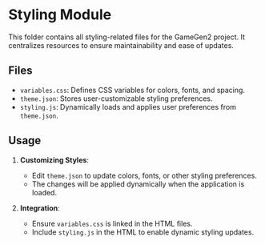# Styling Module

This folder contains all styling-related files for the GameGen2 project. It centralizes resources to ensure maintainability and ease of updates.

## Files
- `variables.css`: Defines CSS variables for colors, fonts, and spacing.
- `theme.json`: Stores user-customizable styling preferences.
- `styling.js`: Dynamically loads and applies user preferences from `theme.json`.

## Usage
1. **Customizing Styles**:
   - Edit `theme.json` to update colors, fonts, or other styling preferences.
   - The changes will be applied dynamically when the application is loaded.

2. **Integration**:
   - Ensure `variables.css` is linked in the HTML files.
   - Include `styling.js` in the HTML to enable dynamic styling updates.